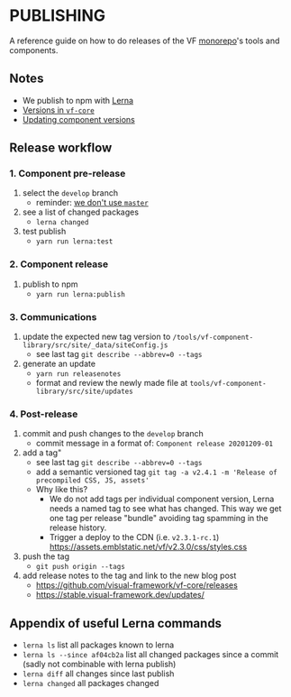 # PUBLISHING

A reference guide on how to do releases of the VF [monorepo](https://www.toptal.com/front-end/guide-to-monorepos)'s tools and components.

## Notes

- We publish to npm with [Lerna](https://github.com/lerna/lerna#about)
- [Versions in `vf-core`](https://stable.visual-framework.dev/developing/guidelines/versioning/)
- [Updating component versions](https://stable.visual-framework.dev/developing/components/updating-a-component/)

## Release workflow

### 1. Component pre-release

1. select the `develop` branch
    - reminder: [we don't use `master`](https://github.com/visual-framework/vf-core/blob/master/README.md)
1. see a list of changed packages
    - `lerna changed`
1. test publish
    - `yarn run lerna:test`

### 2. Component release

1. publish to npm
    - `yarn run lerna:publish` 

### 3. Communications

1. update the expected new tag version to `/tools/vf-component-library/src/site/_data/siteConfig.js`
    - see last tag `git describe --abbrev=0 --tags`
1. generate an update
    - `yarn run releasenotes`
    - format and review the newly made file at `tools/vf-component-library/src/site/updates`

### 4. Post-release

1. commit and push changes to the `develop` branch
    - commit message in a format of: `Component release 20201209-01`
1. add a tag"
    - see last tag `git describe --abbrev=0 --tags`
    - add a semantic versioned tag `git tag -a v2.4.1 -m 'Release of precompiled CSS, JS, assets'`
    - Why like this?
       - We do not add tags per individual component version, Lerna needs a named tag to see what has changed. This way we get one tag per release "bundle" avoiding tag spamming in the release history.
       - Trigger a deploy to the CDN (i.e. `v2.3.1-rc.1`) https://assets.emblstatic.net/vf/v2.3.0/css/styles.css
1. push the tag
    - `git push origin --tags`
1. add release notes to the tag and link to the new blog post
    - https://github.com/visual-framework/vf-core/releases
    - https://stable.visual-framework.dev/updates/

## Appendix of useful Lerna commands

- `lerna ls` list all packages known to lerna
- `lerna ls --since af04cb2a` list all changed packages since a commit (sadly not combinable with lerna publish)
- `lerna diff` all changes since last publish
- `lerna changed` all packages changed
